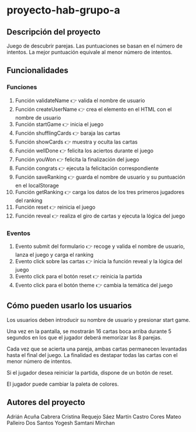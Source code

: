 # proyecto-hab-grupo-a

## Descripción del proyecto

  Juego de descubrir parejas. Las puntuaciones se basan en el número de intentos. La mejor puntuación equivale al menor número de intentos. 

## Funcionalidades

### Funciones

  1. Función validateName 👉 valida el nombre de usuario
  2. Función createUserName 👉 crea el elemento en el HTML con el nombre de usuario
  3. Función startGame 👉 inicia el juego
  4. Función shufflingCards 👉 baraja las cartas
  5. Función showCards 👉 muestra y oculta las cartas
  6. Función wellDone 👉 felicita los aciertos durante el juego
  7. Función youWon 👉 felicita la finalización del juego 
  8. Función congrats 👉 ejecuta la felicitación correspondiente
  9. Función saveRanking 👉 guarda el nombre de usuario y su puntuación en el localStorage
  10. Función getRanking 👉 carga los datos de los tres primeros jugadores del ranking
  11. Función reset 👉 reinicia el juego
  12. Función reveal 👉 realiza el giro de cartas y ejecuta la lógica del juego
  
### Eventos 

  1. Evento submit del formulario 👉 recoge y valida el nombre de usuario, lanza el juego y carga el ranking
  2. Evento click sobre las cartas 👉 inicia la función reveal y la lógica del juego
  3. Evento click para el botón reset 👉 reinicia la partida 
  4. Evento click para el botón theme 👉 cambia la temática del juego
  
## Cómo pueden usarlo los usuarios

  Los usuarios deben introducir su nombre de usuario y presionar start game. 

  Una vez en la pantalla, se mostrarán 16 cartas boca arriba durante 5 segundos en los que el jugador deberá memorizar las 8 parejas.

  Cada vez que se acierta una pareja, ambas cartas permanecen levantadas hasta el final del juego. La finalidad es destapar todas las cartas con el menor número de intentos.

  Si el jugador desea reiniciar la partida, dispone de un botón de reset.

  El jugador puede cambiar la paleta de colores.

## Autores del proyecto

  Adrián Acuña Cabrera
  Cristina Requejo Sáez
  Martín Castro Cores
  Mateo Palleiro Dos Santos
  Yogesh Samtani Mirchan

